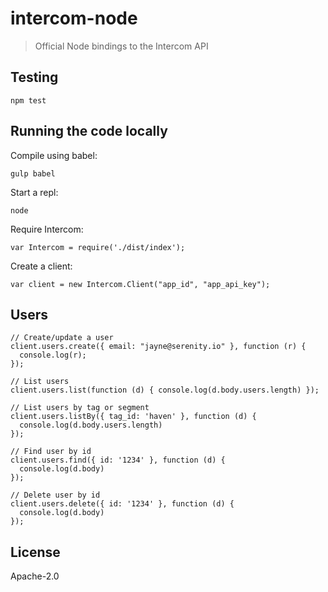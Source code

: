 # intercom-node
> Official Node bindings to the Intercom API

## Testing

```node
npm test
```

## Running the code locally

Compile using babel:

```
gulp babel
```

Start a repl:

```
node
```

Require Intercom:

```node
var Intercom = require('./dist/index');
```

Create a client:

```node
var client = new Intercom.Client("app_id", "app_api_key");
```

## Users

```node
// Create/update a user
client.users.create({ email: "jayne@serenity.io" }, function (r) {
  console.log(r);
});
```

```node
// List users
client.users.list(function (d) { console.log(d.body.users.length) });
```

```node
// List users by tag or segment
client.users.listBy({ tag_id: 'haven' }, function (d) {
  console.log(d.body.users.length)
});
```

```node
// Find user by id
client.users.find({ id: '1234' }, function (d) {
  console.log(d.body)
});
```

```node
// Delete user by id
client.users.delete({ id: '1234' }, function (d) {
  console.log(d.body)
});
```

## License

Apache-2.0
